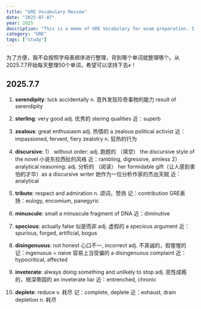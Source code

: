 ```yaml
---
title: "GRE Vocabulary Review"
date: "2025-07-07"
year: 2025
description: "This is a memo of GRE Vocabulary for exam preparation. I'll keep updating this page for 50 words every day."
category: "GRE"
tags: ["study"]
---
```


为了方便，我不会按照字母表顺序进行整理，背到哪个单词就整理哪个。从2025.7.7开始每天整理50个单词，希望可以坚持下去✊！

## 2025.7.7

1. **serendipity**: luck accidentally
n. 意外发现珍奇事物的能力
result of serendipity

2. **sterling**: very good
adj. 优秀的
stering qualities
近：superb

3. **zealous**: great enthusiasm
adj. 热情的
a zealous political activist
近：impassioned, fervent, fiery
zealotry n. 狂热的行为

4. **discursive**: 
1） without order: adj. 跑题的 （填空）
the discursive style of the novel 小说东拉西扯的风格
近：rambling, digressive, aimless
2）analytical reasoning: adj. 分析的 （阅读）
her formidable gift（让人感到害怕的才华）as a discursive writer 她作为一位分析作家的杰出天赋
近：analytical

5. **tribute**: respect and admiration
n. 颂词，赞扬
记：contribution
GRE表扬：eulogy, encomium, panegyric

6. **minuscule**: small
a minuscule fragment of DNA
近：diminutive

7. **specious**: actually false 似是而非
adj. 虚假的
a specious argument
近：spurious, forged, artificial, bogus

8. **disingenuous**: not honest 心口不一, incorrect
adj. 不真诚的，假惺惺的
记：ingenuous = naive 容易上当受骗的
a disingenuous complaint
近：hypocritical, affected

9. **inveterate**: always doing something and unlikely to stop
adj. 恶性成瘾的，根深蒂固的
an inveterate liar
近：entrenched, chronic

10. **deplete**: reduce
v. 耗尽
记：complete, deplete
近：exhaust, drain
depletion n. 耗尽

